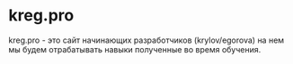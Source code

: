 # kreg.pro
kreg.pro - это сайт начинающих разработчиков (krylov/egorova)
на нем мы будем отрабатывать навыки полученные во время обучения. 
